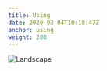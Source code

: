 ```yaml
---
title: Using
date: 2020-03-04T10:18:47Z
anchor: using
weight: 200
---
```


![Landscape](images/landscape.png)
